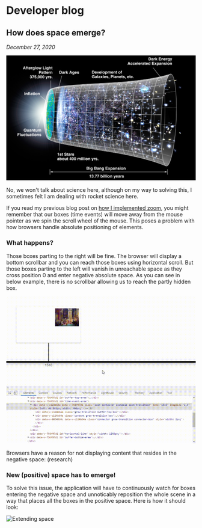 # Developer blog
## How does space emerge?
_December 27, 2020_

<img src="img/CMB_Timeline300_no_WMAP.jpg" alt="Space emergence">

No, we won't talk about science here, although on my way to solving this, I sometimes felt I am dealing with rocket science here.

If you read my previous blog post on [how I implemented zoom](../how-zoom), you might remember that our boxes (time events) will move away from the mouse pointer as we spin the scroll wheel of the mouse. This poses a problem with how browsers handle absolute positioning of elements.

### What happens? ###
Those boxes parting to the right will be fine. The browser will display a bottom scrollbar and you can reach those boxes using horizontal scroll. But those boxes parting to the left will vanish in unreachable space as they cross position 0 and enter negative absolute space. As you can see in below example, there is no scrollbar allowing us to reach the partly hidden box. 

<img src="img/crossing-zero1.gif" alt="Crossing zero">

Browsers have a reason for not displaying content that resides in the negative space:
(research)

### New (positive) space has to emerge! ###

To solve this issue, the application will have to continuously watch for boxes entering the negative space and unnoticably reposition the whole scene in a way that places all the boxes in the positive space. Here is how it should look:

<img src="img/extend-space.gif" alt="Extending space">
